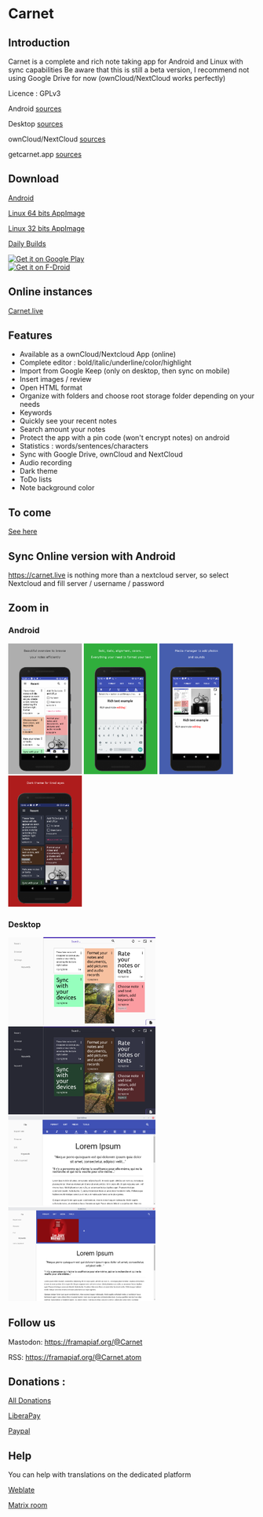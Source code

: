 # Carnet


## Introduction

Carnet is a complete and rich note taking app for Android and Linux with sync capabilities
Be aware that this is still a beta version, I recommend not using Google Drive for now (ownCloud/NextCloud works perfectly)

Licence : GPLv3

Android [sources](../../../CarnetAndroid)

Desktop [sources](../../../CarnetElectron)

ownCloud/NextCloud [sources](../../../CarnetNextcloud)

getcarnet.app [sources](../../../CarnetWebsite)

## Download

[Android](https://qn.phie.ovh/binaries/android/current.apk)

[Linux 64 bits AppImage](https://qn.phie.ovh/binaries/desktop/current64.AppImage)

[Linux 32 bits AppImage](https://qn.phie.ovh/binaries/desktop/current32.AppImage)

[Daily Builds](https://qn.phie.ovh/binaries)


[<img src="https://play.google.com/intl/en_us/badges/images/generic/en_badge_web_generic.png" alt="Get it on Google Play" height="60">](https://play.google.com/store/apps/details?id=com.spisoft.quicknote)	 
 [<img src="https://f-droid.org/badge/get-it-on.png" alt="Get it on F-Droid" height="60">](https://f-droid.org/app/com.spisoft.quicknote)

## Online instances

[Carnet.live](https://carnet.live)


## Features

- Available as a ownCloud/Nextcloud App (online)
- Complete editor : bold/italic/underline/color/highlight
- Import from Google Keep (only on desktop, then sync on mobile)
- Insert images / review
- Open HTML format
- Organize with folders and choose root storage folder depending on your needs
- Keywords
- Quickly see your recent notes
- Search amount your notes
- Protect the app with a pin code (won't encrypt notes) on android
- Statistics : words/sentences/characters
- Sync with Google Drive, ownCloud and NextCloud
- Audio recording
- Dark theme
- ToDo lists
- Note background color

## To come

[See here](TODO.md)



## Sync Online version with Android

https://carnet.live is nothing more than a nextcloud server, so select Nextcloud and fill server / username / password


## Zoom in




### Android


<img  src="intro/android/1.png" alt="android overview" width="150"> <img  src="intro/android/2.png" alt="android overview" width="150"> <img  src="intro/android/3.png" alt="android overview" width="150"> <img  src="intro/android/4.png" alt="android overview" width="150">




### Desktop

<img  src="intro/overview.png"  width="300"/> <img  src="intro/overview-dark.png"  width="300"/> <img src="intro/deskeditor.png" alt="desktop editor" width="300"> <img src="intro/mediamanager.png" width="300"/>



## Follow us

Mastodon: https://framapiaf.org/@Carnet

RSS: https://framapiaf.org/@Carnet.atom

## Donations :


[All Donations](https://donation.carnet.live)

[LiberaPay](https://liberapay.com/Phie)


[Paypal](https://www.paypal.com/cgi-bin/webscr?cmd=_s-xclick&hosted_button_id=YMHT55NSCLER6)

## Help

You can help with translations on the dedicated platform

[Weblate](https://weblate.lostpod.me)

[Matrix room](https://matrix.to/#/#carnet:gauchiste.club)
